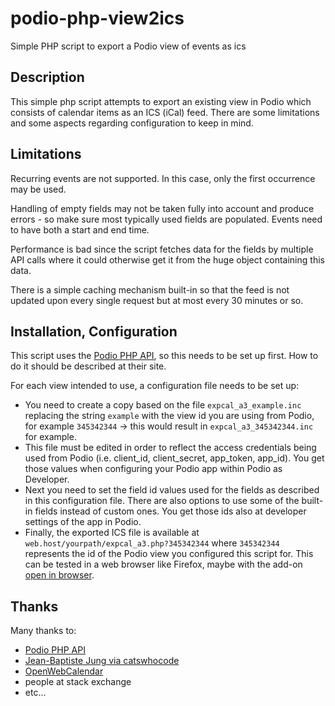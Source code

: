 # podio-php-view2ics

Simple PHP script to export a Podio view of events as ics

## Description

This simple php script attempts to export an existing view in Podio which consists of calendar items as an ICS (iCal) feed.
There are some limitations and some aspects regarding configuration to keep in mind.

## Limitations

Recurring events are not supported. In this case, only the first occurrence may be used.

Handling of empty fields may not be taken fully into account and produce errors - so make sure most typically used fields are populated.
Events need to have both a start and end time.

Performance is bad since the script fetches data for the fields by multiple API calls where it could otherwise get it from the huge object containing this data.

There is a simple caching mechanism built-in so that the feed is not updated upon every single request but at most every 30 minutes or so.

## Installation, Configuration

This script uses the [Podio PHP API](https://github.com/podio-community/podio-php), so this needs to be set up first. How to do it should be described at their site.

For each view intended to use, a configuration file needs to be set up:

* You need to create a copy based on the file `expcal_a3_example.inc` replacing the string `example` with the view id you are using from Podio, for example `345342344` → this would result in `expcal_a3_345342344.inc` for example.
* This file must be edited in order to reflect the access credentials being used from Podio (i.e. client_id, client_secret, app_token, app_id). You get those values when configuring your Podio app within Podio as Developer.
* Next you need to set the field id values used for the fields as described in this configuration file. There are also options to use some of the built-in fields instead of custom ones. You get those ids also at developer settings of the app in Podio.
* Finally, the exported ICS file is available at `web.host/yourpath/expcal_a3.php?345342344` where `345342344` represents the id of the Podio view you configured this script for. This can be tested in a web browser like Firefox, maybe with the add-on [open in browser](https://addons.mozilla.org/firefox/addon/open-in-browser/).

## Thanks

Many thanks to:

* [Podio PHP API](https://github.com/podio-community/podio-php)
* [Jean-Baptiste Jung via catswhocode](https://catswhocode.com/phpcache/)
* [OpenWebCalendar](https://openwebcalendar.herokuapp.com)
* people at stack exchange
* etc...
